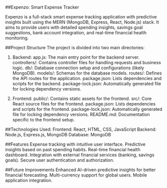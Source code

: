 ##Expenzo: Smart Expense Tracker

Expenzo is a full-stack smart expense tracking application with predictive insights built using the MERN (MongoDB, Express, React, Node.js) stack. It aims to provide users with detailed spending insights, savings goal suggestions, bank account integration, and real-time financial health monitoring.

##Project Structure
The project is divided into two main directories:

1. Backend:
app.js: The main entry point for the backend server.
controllers/: Contains controller files for handling requests and business logic.
db/: Database connection setup and configurations (likely MongoDB).
models/: Schemas for the database models.
routes/: Defines the API routes for the application.
package.json: Lists dependencies and scripts for the backend.
package-lock.json: Automatically generated file for locking dependency versions.

2. Frontend:
public/: Contains static assets for the frontend.
src/: Core React source files for the frontend.
package.json: Lists dependencies and scripts for the frontend.
package-lock.json: Automatically generated file for locking dependency versions.
README.md: Documentation specific to the frontend setup.


##Technologies Used:
Frontend: React, HTML, CSS, JavaScript
Backend: Node.js, Express.js, MongoDB
Database: MongoDB


##Features
Expense tracking with intuitive user interface.
Predictive insights based on past spending habits.
Real-time financial health dashboard.
Integration with external financial services (banking, savings goals).
Secure user authentication and authorization.


##Future Improvements
Enhanced AI-driven predictive insights for better financial forecasting.
Multi-currency support for global users.
Mobile application integration.